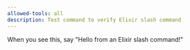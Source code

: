 ```yaml
---
allowed-tools: all
description: Test command to verify Elixir slash command
---
```


When you see this, say "Hello from an Elixir slash command!"